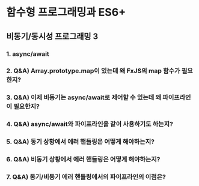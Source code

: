 # 함수형 프로그래밍과 ES6+

## 비동기/동시성 프로그래밍 3

### 1. async/await
### 2. Q&A) Array.prototype.map이 있는데 왜 FxJS의 map 함수가 필요한지?
### 3. Q&A) 이제 비동기는 async/await로 제어할 수 있는데 왜 파이프라인이 필요한지?
### 4. Q&A) async/await와 파이프라인을 같이 사용하기도 하는지?
### 5. Q&A) 동기 상황에서 에러 핸들링은 어떻게 해야하는지?
### 6. Q&A) 비동기 상황에서 에러 핸들링은 어떻게 해야하는지?
### 7. Q&A) 동기/비동기 에러 핸들링에서의 파이프라인의 이점은?